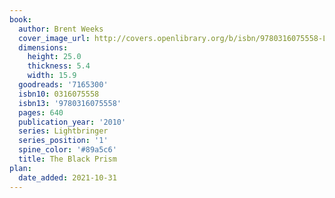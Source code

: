 ```yaml
---
book:
  author: Brent Weeks
  cover_image_url: http://covers.openlibrary.org/b/isbn/9780316075558-L.jpg
  dimensions:
    height: 25.0
    thickness: 5.4
    width: 15.9
  goodreads: '7165300'
  isbn10: 0316075558
  isbn13: '9780316075558'
  pages: 640
  publication_year: '2010'
  series: Lightbringer
  series_position: '1'
  spine_color: '#89a5c6'
  title: The Black Prism
plan:
  date_added: 2021-10-31
---
```

